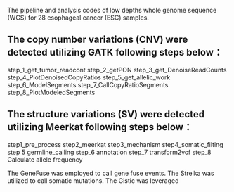 The pipeline and analysis codes of low depths whole genome sequence (WGS) for 28 esophageal cancer (ESC) samples.

## The copy number variations (CNV) were detected utilizing GATK following steps below：
step_1_get_tumor_readcont
step_2_getPON
step_3_get_DenoiseReadCounts
step_4_PlotDenoisedCopyRatios
step_5_get_allelic_work
step_6_ModelSegments
step_7_CallCopyRatioSegments
step_8_PlotModeledSegments

## The structure variations (SV) were detected utilizing Meerkat following steps below：
step1_pre_process
step2_meerkat
step3_mechanism
step4_somatic_filting
step 5 germline_calling
step_6 annotation
step_7 transform2vcf
step_8 Calculate allele frequency

The GeneFuse was employed to call gene fuse events.
The Strelka was utilized to call somatic mutations.
The Gistic was leveraged
